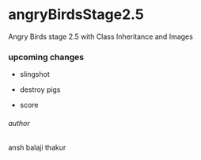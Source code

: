 # angryBirdsStage2.5
Angry Birds stage 2.5 with Class Inheritance and Images
### upcoming changes
* slingshot
- destroy pigs
+ score

###### author 
ansh balaji thakur